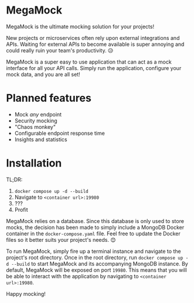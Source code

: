 # MegaMock
MegaMock is the ultimate mocking solution for your projects!

New projects or microservices often rely upon external integrations and APIs. Waiting for external APIs to become
available is super annoying and could really ruin your team's productivity. 😥

MegaMock is a super easy to use application that can act as a mock interface for all your API calls. Simply run the
application, configure your mock data, and you are all set!

# Planned features
- Mock *any* endpoint
- Security mocking
- "Chaos monkey"
- Configurable endpoint response time
- Insights and statistics

# Installation
TL;DR:
1. `docker compose up -d --build`
2. Navigate to `<container url>:19980`
3. ???
4. Profit

MegaMock relies on a database. Since this database is only used to store mocks, the decision has been made to simply
include a MongoDB Docker container in the `docker-compose.yaml` file. Feel free to update the Docker files so it better
suits your project's needs. 😊

To run MegaMock, simply fire up a terminal instance and navigate to the project's root directory. Once in the root
directory, run `docker compose up -d --build` to start MegaMock and its accompanying MongoDB instance. By default, MegaMock will
be exposed on port `19980`. This means that you will be able to interact with the application by navigating to
`<container url>:19980`.

Happy mocking!
